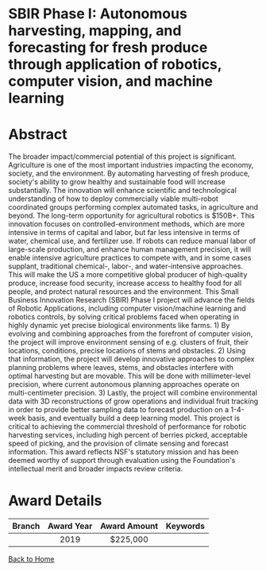 
SBIR Phase I: Autonomous harvesting, mapping, and forecasting for fresh produce through application of robotics, computer vision, and machine learning
======================================================================================================================================================

# Abstract


The broader impact/commercial potential of this project is significant. Agriculture is one of the most important industries impacting the economy, society, and the environment. By automating harvesting of fresh produce, society's ability to grow healthy and sustainable food will increase substantially. The innovation will enhance scientific and technological understanding of how to deploy commercially viable multi-robot coordinated groups performing complex automated tasks, in agriculture and beyond. The long-term opportunity for agricultural robotics is $150B+. This innovation focuses on controlled-environment methods, which are more intensive in terms of capital and labor, but far less intensive in terms of water, chemical use, and fertilizer use. If robots can reduce manual labor of large-scale production, and enhance human management precision, it will enable intensive agriculture practices to compete with, and in some cases supplant, traditional chemical-, labor-, and water-intensive approaches. This will make the US a more competitive global producer of high-quality produce, increase food security, increase access to healthy food for all people, and protect natural resources and the environment. This Small Business Innovation Research (SBIR) Phase I project will advance the fields of Robotic Applications, including computer vision/machine learning and robotics controls, by solving critical problems faced when operating in highly dynamic yet precise biological environments like farms. 1) By evolving and combining approaches from the forefront of computer vision, the project will improve environment sensing of e.g. clusters of fruit, their locations, conditions, precise locations of stems and obstacles. 2) Using that information, the project will develop innovative approaches to complex planning problems where leaves, stems, and obstacles interfere with optimal harvesting but are movable. This will be done with millimeter-level precision, where current autonomous planning approaches operate on multi-centimeter precision. 3) Lastly, the project will combine environmental data with 3D reconstructions of grow operations and individual fruit tracking in order to provide better sampling data to forecast production on a 1-4-week basis, and eventually build a deep learning model. This project is critical to achieving the commercial threshold of performance for robotic harvesting services, including high percent of berries picked, acceptable speed of picking, and the provision of climate sensing and forecast information. This award reflects NSF's statutory mission and has been deemed worthy of support through evaluation using the Foundation's intellectual merit and broader impacts review criteria.  

# Award Details

|Branch|Award Year|Award Amount|Keywords|
| :---: | :---: | :---: | :---: |
||2019|$225,000||
  
  


[Back to Home](https://github.com/chrischow/dod_sbir_awards/Reports/JT/#435)